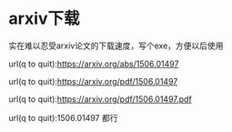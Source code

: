 # arxiv下载
实在难以忍受arxiv论文的下载速度，写个exe，方便以后使用

url(q to quit):https://arxiv.org/abs/1506.01497

url(q to quit):https://arxiv.org/pdf/1506.01497

url(q to quit):https://arxiv.org/pdf/1506.01497.pdf

url(q to quit):1506.01497
都行
